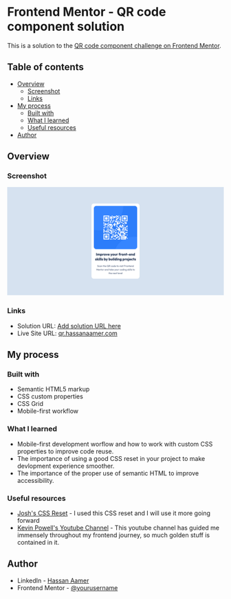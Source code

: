 # Frontend Mentor - QR code component solution

This is a solution to the [QR code component challenge on Frontend Mentor](https://www.frontendmentor.io/challenges/qr-code-component-iux_sIO_H).

## Table of contents

- [Overview](#overview)
  - [Screenshot](#screenshot)
  - [Links](#links)
- [My process](#my-process)
  - [Built with](#built-with)
  - [What I learned](#what-i-learned)
  - [Useful resources](#useful-resources)
- [Author](#author)

## Overview

### Screenshot

![Screenshot](./screenshot.png)

### Links

- Solution URL: [Add solution URL here](https://your-solution-url.com)
- Live Site URL: [qr.hassanaamer.com](http://exquisite-queijadas-d162b1.netlify.app)

## My process

### Built with

- Semantic HTML5 markup
- CSS custom properties
- CSS Grid
- Mobile-first workflow

### What I learned

* Mobile-first development worflow and how to work with custom CSS properties to improve code reuse.
* The importance of using a good CSS reset in your project to make devlopment experience smoother.
* The importance of the proper use of semantic HTML to improve accessibility.

### Useful resources

- [Josh's CSS Reset](https://www.joshwcomeau.com/css/custom-css-reset/) - I used this CSS reset and I will use it more going forward
- [Kevin Powell's Youtube Channel](https://www.youtube.com/@KevinPowell) - This youtube channel has guided me immensely throughout my frontend journey, so much golden stuff is contained in it.

## Author

- LinkedIn - [Hassan Aamer](https://www.linkedin.com/in/hassan-aamer/)
- Frontend Mentor - [@yourusername](https://www.frontendmentor.io/profile/HassanAamer)
